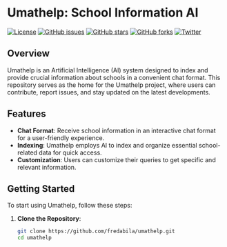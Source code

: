 # Umathelp: School Information AI

[![License](https://img.shields.io/badge/license-MIT-blue.svg)](https://opensource.org/licenses/MIT)
[![GitHub issues](https://img.shields.io/github/issues/your-username/umathelp)](https://github.com/fredabila/umathelp/issues)
[![GitHub stars](https://img.shields.io/github/stars/your-username/umathelp)](https://github.com/fredabila/umathelp/stargazers)
[![GitHub forks](https://img.shields.io/github/forks/your-username/umathelp)](https://github.com/fredabila/umathelp/network)
[![Twitter](https://img.shields.io/twitter/url/https/github.com/your-username/umathelp.svg?style=social)](https://twitter.com/intent/tweet?url=https://github.com/fredabila/umathelp&text=Check%20out%20Umathelp%20-%20School%20Information%20AI&hashtags=umathelp,artificialintelligence,school)

## Overview

Umathelp is an Artificial Intelligence (AI) system designed to index and provide crucial information about schools in a convenient chat format. This repository serves as the home for the Umathelp project, where users can contribute, report issues, and stay updated on the latest developments.

## Features

- **Chat Format**: Receive school information in an interactive chat format for a user-friendly experience.
- **Indexing**: Umathelp employs AI to index and organize essential school-related data for quick access.
- **Customization**: Users can customize their queries to get specific and relevant information.

## Getting Started

To start using Umathelp, follow these steps:

1. **Clone the Repository**:

   ```bash
   git clone https://github.com/fredabila/umathelp.git
   cd umathelp
